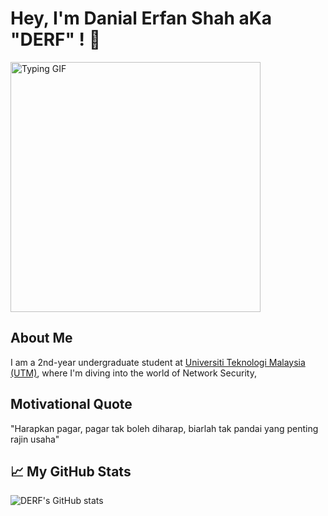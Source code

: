 
# Hey, I'm Danial Erfan Shah aKa "DERF" ! 🤗

<img src="https://github.com/Hacking-Notes/Hacking-Notes/blob/main/typing.gif?raw=true" width="400" alt="Typing GIF">


## About Me
I am a 2nd-year undergraduate student at [Universiti Teknologi Malaysia (UTM)](https://www.utm.my/), where I'm diving into the world of Network Security, 

## Motivational Quote
"Harapkan pagar, pagar tak boleh diharap, biarlah tak pandai yang penting rajin usaha"

## 📈 My GitHub Stats

![DERF's GitHub stats](https://github-readme-stats.vercel.app/api?username=DERF&show_icons=true&theme=radical)

